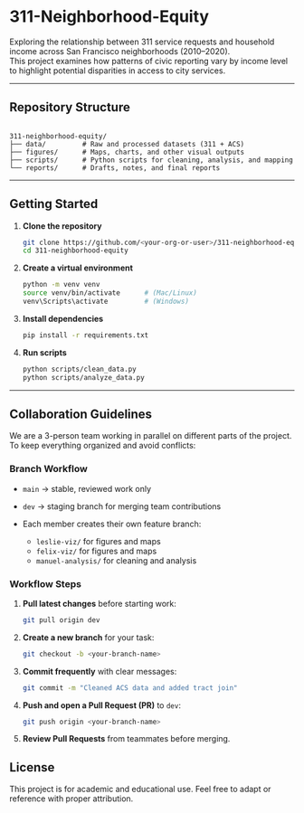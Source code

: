 # 311-Neighborhood-Equity

Exploring the relationship between 311 service requests and household income across San Francisco neighborhoods (2010–2020).  
This project examines how patterns of civic reporting vary by income level to highlight potential disparities in access to city services.

---

## Repository Structure

```

311-neighborhood-equity/
├── data/         # Raw and processed datasets (311 + ACS)
├── figures/      # Maps, charts, and other visual outputs
├── scripts/      # Python scripts for cleaning, analysis, and mapping
└── reports/      # Drafts, notes, and final reports

````

---

## Getting Started

1. **Clone the repository**
   ```bash
   git clone https://github.com/<your-org-or-user>/311-neighborhood-equity.git
   cd 311-neighborhood-equity
    ```

2. **Create a virtual environment**

   ```bash
   python -m venv venv
   source venv/bin/activate      # (Mac/Linux)
   venv\Scripts\activate         # (Windows)
   ```

3. **Install dependencies**

   ```bash
   pip install -r requirements.txt
   ```

4. **Run scripts**

   ```bash
   python scripts/clean_data.py
   python scripts/analyze_data.py
   ```

---

## Collaboration Guidelines

We are a 3-person team working in parallel on different parts of the project.
To keep everything organized and avoid conflicts:

### Branch Workflow

* `main` → stable, reviewed work only
* `dev` → staging branch for merging team contributions
* Each member creates their own feature branch:

  * `leslie-viz/` for figures and maps
  * `felix-viz/` for figures and maps
  * `manuel-analysis/` for cleaning and analysis

### Workflow Steps

1. **Pull latest changes** before starting work:

   ```bash
   git pull origin dev
   ```
2. **Create a new branch** for your task:

   ```bash
   git checkout -b <your-branch-name>
   ```
3. **Commit frequently** with clear messages:

   ```bash
   git commit -m "Cleaned ACS data and added tract join"
   ```
4. **Push and open a Pull Request (PR)** to `dev`:

   ```bash
   git push origin <your-branch-name>
   ```
5. **Review Pull Requests** from teammates before merging.

## License

This project is for academic and educational use.
Feel free to adapt or reference with proper attribution.